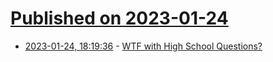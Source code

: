 # [Published on 2023-01-24](index.md)

* [2023-01-24, 18:19:36](https://news.ycombinator.com/item?id=34507640) - [WTF with High School Questions?](https://letmypeoplecode.com/job-hunt-diary-2023-wtf-with-high-school-questions/)
